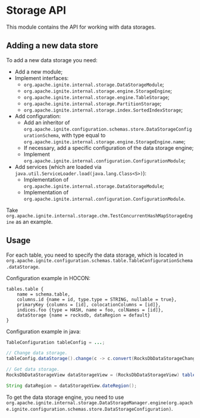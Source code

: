 # Storage API

This module contains the API for working with data storages.

## Adding a new data store

To add a new data storage you need:

* Add a new module;
* Implement interfaces:
    * `org.apache.ignite.internal.storage.DataStorageModule`;
    * `org.apache.ignite.internal.storage.engine.StorageEngine`;
    * `org.apache.ignite.internal.storage.engine.TableStorage`;
    * `org.apache.ignite.internal.storage.PartitionStorage`;
    * `org.apache.ignite.internal.storage.index.SortedIndexStorage`;
* Add configuration:
    * Add an inheritor of `org.apache.ignite.configuration.schemas.store.DataStorageConfigurationSchema`, with type equal
      to `org.apache.ignite.internal.storage.engine.StorageEngine.name`;
    * If necessary, add a specific configuration of the data storage engine;
    * Implement `org.apache.ignite.internal.configuration.ConfigurationModule`;
* Add services (which are loaded via `java.util.ServiceLoader.load(java.lang.Class<S>)`):
    * Implementation of `org.apache.ignite.internal.storage.DataStorageModule`;
    * Implementation of `org.apache.ignite.internal.configuration.ConfigurationModule`.

Take `org.apache.ignite.internal.storage.chm.TestConcurrentHashMapStorageEngine` as an example.

## Usage

For each table, you need to specify the data storage, which is located in `org.apache.ignite.configuration.schemas.table.TableConfigurationSchema.dataStorage`.

Configuration example in HOCON:
```
tables.table {
    name = schema.table,
    columns.id {name = id, type.type = STRING, nullable = true},
    primaryKey {columns = [id], colocationColumns = [id]},
    indices.foo {type = HASH, name = foo, colNames = [id]},
    dataStorage {name = rocksdb, dataRegion = default}
}
```

Configuration example in java:
```java
TableConfiguration tableConfig = ...;

// Change data storage.
tableConfig.dataStorage().change(c -> c.convert(RocksDbDataStorageChange.class).changeDataRegion("default")).get(1, TimeUnit.SECONDS);

// Get data storage.
RocksDbDataStorageView dataStorageView = (RocksDbDataStorageView) tableConfig().dataStorage().value();

String dataRegion = dataStorageView.dateRegion();
```


To get the data storage engine, you need to use `org.apache.ignite.internal.storage.DataStorageManager.engine(org.apache.ignite.configuration.schemas.store.DataStorageConfiguration)`.